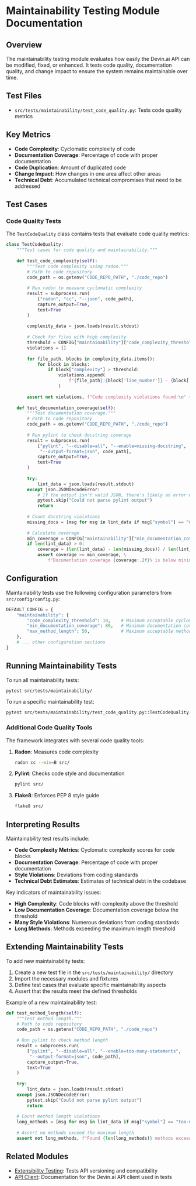# Maintainability Testing Module Documentation

## Overview

The maintainability testing module evaluates how easily the Devin.ai API can be modified, fixed, or enhanced. It tests code quality, documentation quality, and change impact to ensure the system remains maintainable over time.

## Test Files

- `src/tests/maintainability/test_code_quality.py`: Tests code quality metrics

## Key Metrics

- **Code Complexity**: Cyclomatic complexity of code
- **Documentation Coverage**: Percentage of code with proper documentation
- **Code Duplication**: Amount of duplicated code
- **Change Impact**: How changes in one area affect other areas
- **Technical Debt**: Accumulated technical compromises that need to be addressed

## Test Cases

### Code Quality Tests

The `TestCodeQuality` class contains tests that evaluate code quality metrics:

```python
class TestCodeQuality:
    """Test cases for code quality and maintainability."""
    
    def test_code_complexity(self):
        """Test code complexity using radon."""
        # Path to code repository
        code_path = os.getenv("CODE_REPO_PATH", "./code_repo")
        
        # Run radon to measure cyclomatic complexity
        result = subprocess.run(
            ["radon", "cc", "--json", code_path],
            capture_output=True,
            text=True
        )
        
        complexity_data = json.loads(result.stdout)
        
        # Check for files with high complexity
        threshold = CONFIG["maintainability"]["code_complexity_threshold"]
        violations = []
        
        for file_path, blocks in complexity_data.items():
            for block in blocks:
                if block["complexity"] > threshold:
                    violations.append(
                        f"{file_path}:{block['line_number']} - {block['name']} has complexity {block['complexity']}"
                    )
                    
        assert not violations, f"Code complexity violations found:\n" + "\n".join(violations)
        
    def test_documentation_coverage(self):
        """Test documentation coverage."""
        # Path to code repository
        code_path = os.getenv("CODE_REPO_PATH", "./code_repo")
        
        # Run pylint to check docstring coverage
        result = subprocess.run(
            ["pylint", "--disable=all", "--enable=missing-docstring", 
             "--output-format=json", code_path],
            capture_output=True,
            text=True
        )
        
        try:
            lint_data = json.loads(result.stdout)
        except json.JSONDecodeError:
            # If the output isn't valid JSON, there's likely an error with pylint
            pytest.skip("Could not parse pylint output")
            return
            
        # Count docstring violations
        missing_docs = [msg for msg in lint_data if msg["symbol"] == "missing-docstring"]
        
        # Calculate coverage
        min_coverage = CONFIG["maintainability"]["min_documentation_coverage"]
        if len(lint_data) > 0:
            coverage = (len(lint_data) - len(missing_docs)) / len(lint_data) * 100
            assert coverage >= min_coverage, \
                f"Documentation coverage {coverage:.2f}% is below minimum required {min_coverage}%"
```

## Configuration

Maintainability tests use the following configuration parameters from `src/config/config.py`:

```python
DEFAULT_CONFIG = {
    "maintainability": {
        "code_complexity_threshold": 10,    # Maximum acceptable cyclomatic complexity
        "min_documentation_coverage": 80,   # Minimum documentation coverage percentage
        "max_method_length": 50,            # Maximum acceptable method length in lines
    },
    # ... other configuration sections
}
```

## Running Maintainability Tests

To run all maintainability tests:

```bash
pytest src/tests/maintainability/
```

To run a specific maintainability test:

```bash
pytest src/tests/maintainability/test_code_quality.py::TestCodeQuality::test_code_complexity
```

### Additional Code Quality Tools

The framework integrates with several code quality tools:

1. **Radon**: Measures code complexity

   ```bash
   radon cc --min=B src/
   ```

2. **Pylint**: Checks code style and documentation

   ```bash
   pylint src/
   ```

3. **Flake8**: Enforces PEP 8 style guide

   ```bash
   flake8 src/
   ```

## Interpreting Results

Maintainability test results include:

- **Code Complexity Metrics**: Cyclomatic complexity scores for code blocks
- **Documentation Coverage**: Percentage of code with proper documentation
- **Style Violations**: Deviations from coding standards
- **Technical Debt Estimates**: Estimates of technical debt in the codebase

Key indicators of maintainability issues:

- **High Complexity**: Code blocks with complexity above the threshold
- **Low Documentation Coverage**: Documentation coverage below the threshold
- **Many Style Violations**: Numerous deviations from coding standards
- **Long Methods**: Methods exceeding the maximum length threshold

## Extending Maintainability Tests

To add new maintainability tests:

1. Create a new test file in the `src/tests/maintainability/` directory
2. Import the necessary modules and fixtures
3. Define test cases that evaluate specific maintainability aspects
4. Assert that the results meet the defined thresholds

Example of a new maintainability test:

```python
def test_method_length(self):
    """Test method length."""
    # Path to code repository
    code_path = os.getenv("CODE_REPO_PATH", "./code_repo")
    
    # Run pylint to check method length
    result = subprocess.run(
        ["pylint", "--disable=all", "--enable=too-many-statements", 
         "--output-format=json", code_path],
        capture_output=True,
        text=True
    )
    
    try:
        lint_data = json.loads(result.stdout)
    except json.JSONDecodeError:
        pytest.skip("Could not parse pylint output")
        return
        
    # Count method length violations
    long_methods = [msg for msg in lint_data if msg["symbol"] == "too-many-statements"]
    
    # Assert no methods exceed the maximum length
    assert not long_methods, f"Found {len(long_methods)} methods exceeding maximum length"
```

## Related Modules

- [Extensibility Testing](./extensibility.md): Tests API versioning and compatibility
- [API Client](./api_client.md): Documentation for the Devin.ai API client used in tests
